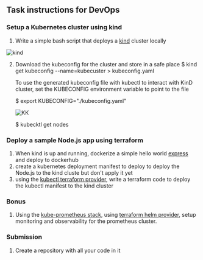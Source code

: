 ## Task instructions for DevOps 

### Setup a Kubernetes cluster using kind 
1. Write a simple bash script that deploys a [kind](https://kind.sigs.k8s.io/docs/user/quick-start/)  cluster locally

![kind](https://github.com/Benn1440/Ansible/assets/67696393/8c8b2d85-4502-42c1-9e18-0031cb82d510)

2. Download the kubeconfig for the cluster and store in a safe place
    $ kind get kubeconfig --name=kubecuster > kubeconfig.yaml

    To use the generated kubeconfig file with kubectl to interact with KinD cluster, set the KUBECONFIG environment variable to point to the file 

    $ export KUBECONFIG="./kubeconfig.yaml"

    ![KK](https://github.com/Benn1440/Ansible/assets/67696393/38689954-a4e5-4fcf-ad7b-58b3d25f0237)

    $ kubecktl get nodes


### Deploy a sample Node.js app using terraform

1. When kind is up and running, dockerize a simple hello world [express](https://expressjs.com/en/starter/hello-world.html) and deploy to dockerhub
2. create a kubernetes deployment manifest to deploy to deploy the Node.js to the kind cluste but don't apply it yet
3. using the [kubectl terraform provider](https://registry.terraform.io/providers/gavinbunney/kubectl/latest/docs), write a terraform code to deploy the kubectl manifest to the kind cluster 

### Bonus

1. Using the [kube-prometheus stack](https://github.com/prometheus-community/helm-charts/blob/main/charts/kube-prometheus-stack/README.md), using [terraform helm provider](https://registry.terraform.io/providers/hashicorp/helm/latest/docs), setup monitoring and observability for the prometheus cluster.

### Submission

1. Create a repository with all your code in it

   
